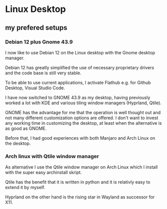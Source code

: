 # Linux Desktop

## my prefered setups

### Debian 12 plus Gnome 43.9

I now like to use Debian 12 on the Linux desktop with the Gnome desktop manager.

Debian 12 has greatly simplified the use of necessary proprietary drivers and the code base is still very stable.

To be able to use current applications, I activate Flathub e.g. for Github Desktop, Visual Studio Code.

I have now switched to GNOME 43.9 as my desktop, having previously worked a lot with KDE and various tiling window managers (Hyprland, Qtile).

GNOME has the advantage for me that the operation is well thought out and not many different customization options are offered. I don't want to invest any working time in customizing the desktop, at least when the alternative is as good as GNOME.

Before that, I had good experiences with both Manjaro and Arch Linux on the desktop.

### Arch linux with Qtile window manager

As alternative I use the Qtile window manager on Arch Linux which I install with the super easy archinstall skript.

Qtile has the benefit that it is written in python and it is relativly easy to extend it by myself.

Hyprland on the other hand is the rising star in Wayland as successor for X11.